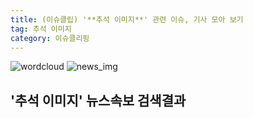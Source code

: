 ```yaml
---
title: (이슈클립) '**추석 이미지**' 관련 이슈, 기사 모아 보기
tag: 추석 이미지
category: 이슈클리핑
---
```

![wordcloud](https://s3.ap-northeast-2.amazonaws.com/lyrics101-wordcloud/2018-09-21-1537487242.png)
![news_img](https://user-images.githubusercontent.com/42597476/44507050-1206f400-a6e4-11e8-8d98-7ffbfebb353f.png)
## **'**추석 이미지**'** 뉴스속보 검색결과

